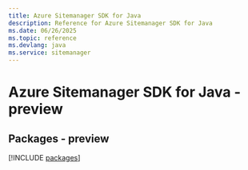 ```yaml
---
title: Azure Sitemanager SDK for Java
description: Reference for Azure Sitemanager SDK for Java
ms.date: 06/26/2025
ms.topic: reference
ms.devlang: java
ms.service: sitemanager
---
```

# Azure Sitemanager SDK for Java - preview
## Packages - preview
[!INCLUDE [packages](sitemanager-index.md)]